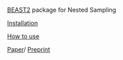 [BEAST2](http://beast2.org) package for Nested Sampling

[Installation](https://github.com/BEAST2-dev/nested-sampling/wiki)

[How to use](https://github.com/BEAST2-dev/nested-sampling/wiki/How-to-use-NS)


[Paper](https://academic.oup.com/sysbio/advance-article-abstract/doi/10.1093/sysbio/syy050/5046926?redirectedFrom=fulltext)/
[Preprint](https://arxiv.org/abs/1703.05471)
